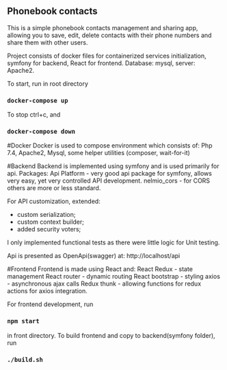 ## Phonebook contacts

This is a simple phonebook contacts management and sharing app, allowing you to save, edit, delete contacts with their phone numbers and share them with other users.

Project consists of docker files for containerized services initialization, symfony for backend, React for frontend.
Database: mysql, server: Apache2.

To start, run in root directory
### `docker-compose up`

To stop ctrl+c, and 
### `docker-compose down`

#Docker
Docker is used to compose environment which consists of:
Php 7.4, Apache2, Mysql, some helper utilities (composer, wait-for-it)

#Backend
Backend is implemented using symfony and is used primarily for api. Packages:
Api Platform - very good api package for symfony, allows very easy, yet very controlled API development.
nelmio_cors - for CORS
others are more or less standard.

For API customization, extended:
* custom serialization;
* custom context builder;
* added security voters;

I only implemented functional tests as there were little logic for Unit testing.

Api is presented as OpenApi(swagger) at:
http://localhost/api 

#Frontend
Frontend is made using React and:
React Redux - state management
React router - dynamic routing
React bootstrap - styling
axios - asynchronous ajax calls
Redux thunk - allowing functions for redux actions for axios integration.

For frontend development, run
### `npm start`
in front directory.
To build frontend and copy to backend(symfony folder), run 
### `./build.sh`
